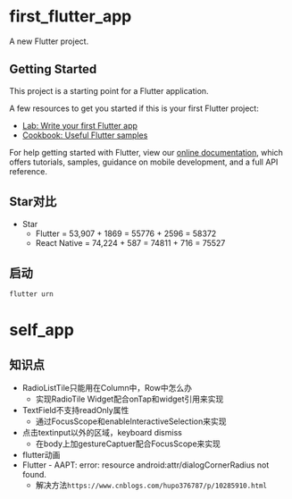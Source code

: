# first_flutter_app

A new Flutter project.

## Getting Started

This project is a starting point for a Flutter application.

A few resources to get you started if this is your first Flutter project:

- [Lab: Write your first Flutter app](https://flutter.io/docs/get-started/codelab)
- [Cookbook: Useful Flutter samples](https://flutter.io/docs/cookbook)

For help getting started with Flutter, view our 
[online documentation](https://flutter.io/docs), which offers tutorials, 
samples, guidance on mobile development, and a full API reference.

## Star对比
- Star
  - Flutter      = 53,907 + 1869 = 55776 + 2596 = 58372
  - React Native = 74,224 + 587  = 74811 + 716  = 75527

## 启动

```
flutter urn
```

# self_app

## 知识点

- RadioListTile只能用在Column中，Row中怎么办
  - 实现RadioTile Widget配合onTap和widget引用来实现
- TextField不支持readOnly属性
  - 通过FocusScope和enableInteractiveSelection来实现
- 点击textinput以外的区域，keyboard dismiss
  - 在body上加gestureCaptuer配合FocusScope来实现
- flutter动画
- Flutter - AAPT: error: resource android:attr/dialogCornerRadius not found.
  - 解决方法`https://www.cnblogs.com/hupo376787/p/10285910.html`
